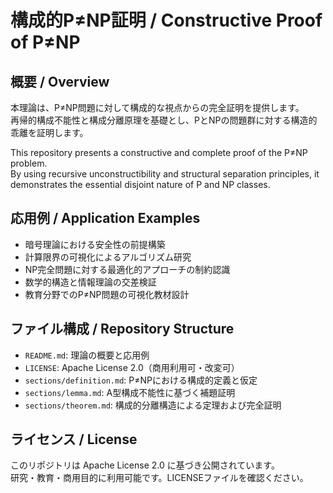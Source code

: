 # 構成的P≠NP証明 / Constructive Proof of P≠NP

## 概要 / Overview
本理論は、P≠NP問題に対して構成的な視点からの完全証明を提供します。  
再帰的構成不能性と構成分離原理を基礎とし、PとNPの問題群に対する構造的乖離を証明します。

This repository presents a constructive and complete proof of the P≠NP problem.  
By using recursive unconstructibility and structural separation principles, it demonstrates the essential disjoint nature of P and NP classes.

## 応用例 / Application Examples

- 暗号理論における安全性の前提構築
- 計算限界の可視化によるアルゴリズム研究
- NP完全問題に対する最適化的アプローチの制約認識
- 数学的構造と情報理論の交差検証
- 教育分野でのP≠NP問題の可視化教材設計

## ファイル構成 / Repository Structure

- `README.md`: 理論の概要と応用例
- `LICENSE`: Apache License 2.0（商用利用可・改変可）
- `sections/definition.md`: P≠NPにおける構成的定義と仮定
- `sections/lemma.md`: A型構成不能性に基づく補題証明
- `sections/theorem.md`: 構成的分離構造による定理および完全証明

## ライセンス / License
このリポジトリは Apache License 2.0 に基づき公開されています。  
研究・教育・商用目的に利用可能です。LICENSEファイルを確認ください。
